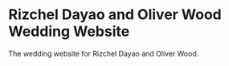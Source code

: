 # Rizchel Dayao and Oliver Wood Wedding Website

The wedding website for Rizchel Dayao and Oliver Wood.
